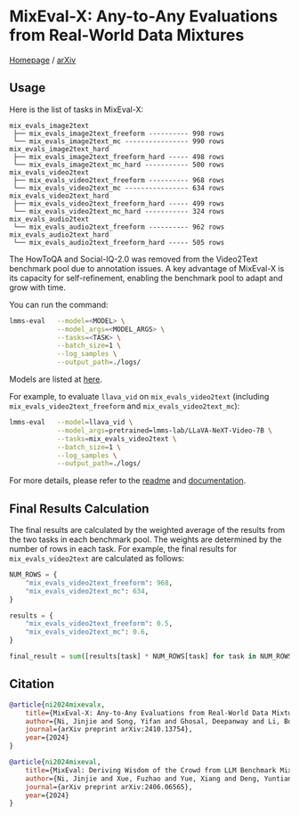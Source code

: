# MixEval-X: Any-to-Any Evaluations from Real-World Data Mixtures

[Homepage](https://mixeval-x.github.io/) / [arXiv](https://arxiv.org/abs/2410.13754)

## Usage

Here is the list of tasks in MixEval-X:

```
mix_evals_image2text
 ├── mix_evals_image2text_freeform ---------- 998 rows
 └── mix_evals_image2text_mc ---------------- 990 rows
mix_evals_image2text_hard
 ├── mix_evals_image2text_freeform_hard ----- 498 rows
 └── mix_evals_image2text_mc_hard ----------- 500 rows
mix_evals_video2text
 ├── mix_evals_video2text_freeform ---------- 968 rows
 └── mix_evals_video2text_mc ---------------- 634 rows
mix_evals_video2text_hard
 ├── mix_evals_video2text_freeform_hard ----- 499 rows
 └── mix_evals_video2text_mc_hard ----------- 324 rows
mix_evals_audio2text
 └── mix_evals_audio2text_freeform ---------- 962 rows
mix_evals_audio2text_hard
 └── mix_evals_audio2text_freeform_hard ----- 505 rows
```

The HowToQA and Social-IQ-2.0 was removed from the Video2Text benchmark pool due to annotation issues. A key advantage of MixEval-X is its capacity for self-refinement, enabling the benchmark pool to adapt and grow with time.

You can run the command:

```bash
lmms-eval   --model=<MODEL> \
            --model_args=<MODEL_ARGS> \
            --tasks=<TASK> \
            --batch_size=1 \
            --log_samples \
            --output_path=./logs/
```

Models are listed at [here](https://github.com/EvolvingLMMs-Lab/lmms-eval/blob/0589d0fba2efbcb526321f23ab0587599fd3c4c9/lmms_eval/models/__init__.py#L13).

For example, to evaluate `llava_vid` on `mix_evals_video2text` (including `mix_evals_video2text_freeform` and `mix_evals_video2text_mc`):

```bash
lmms-eval   --model=llava_vid \
            --model_args=pretrained=lmms-lab/LLaVA-NeXT-Video-7B \
            --tasks=mix_evals_video2text \
            --batch_size=1 \
            --log_samples \
            --output_path=./logs/
```

For more details, please refer to the [readme](https://github.com/EvolvingLMMs-Lab/lmms-eval/tree/main) and [documentation](https://github.com/EvolvingLMMs-Lab/lmms-eval/tree/main/docs).

## Final Results Calculation

The final results are calculated by the weighted average of the results from the two tasks in each benchmark pool. The weights are determined by the number of rows in each task. For example, the final results for `mix_evals_video2text` are calculated as follows:

```python
NUM_ROWS = {
    "mix_evals_video2text_freeform": 968,
    "mix_evals_video2text_mc": 634,
}

results = {
    "mix_evals_video2text_freeform": 0.5,
    "mix_evals_video2text_mc": 0.6,
}

final_result = sum([results[task] * NUM_ROWS[task] for task in NUM_ROWS]) / sum(NUM_ROWS.values())
```

## Citation

```bib
@article{ni2024mixevalx,
    title={MixEval-X: Any-to-Any Evaluations from Real-World Data Mixtures},
    author={Ni, Jinjie and Song, Yifan and Ghosal, Deepanway and Li, Bo and Zhang, David Junhao and Yue, Xiang and Xue, Fuzhao and Zheng, Zian and Zhang, Kaichen and Shah, Mahir and Jain, Kabir and You, Yang and Shieh, Michael},
    journal={arXiv preprint arXiv:2410.13754},
    year={2024}
}

@article{ni2024mixeval,
    title={MixEval: Deriving Wisdom of the Crowd from LLM Benchmark Mixtures},
    author={Ni, Jinjie and Xue, Fuzhao and Yue, Xiang and Deng, Yuntian and Shah, Mahir and Jain, Kabir and Neubig, Graham and You, Yang},
    journal={arXiv preprint arXiv:2406.06565},
    year={2024}
}
```
